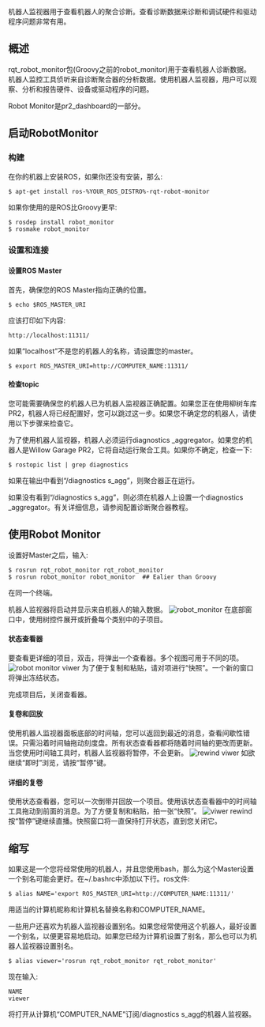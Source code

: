 机器人监视器用于查看机器人的聚合诊断。查看诊断数据来诊断和调试硬件和驱动程序问题非常有用。

## 概述
rqt_robot_monitor包(Groovy之前的robot_monitor)用于查看机器人诊断数据。机器人监控工具侦听来自诊断聚合器的分析数据。使用机器人监视器，用户可以观察、分析和报告硬件、设备或驱动程序的问题。

Robot Monitor是pr2_dashboard的一部分。
## 启动RobotMonitor

### 构建
在你的机器上安装ROS，如果你还没有安装，那么:

```
$ apt-get install ros-%YOUR_ROS_DISTRO%-rqt-robot-monitor
```

如果你使用的是ROS比Groovy更早:
```
$ rosdep install robot_monitor
$ rosmake robot_monitor
```

### 设置和连接

#### 设置ROS Master
首先，确保您的ROS Master指向正确的位置。
```
$ echo $ROS_MASTER_URI
```
应该打印如下内容:
```
http://localhost:11311/
```
如果“localhost”不是您的机器人的名称，请设置您的master。
```
$ export ROS_MASTER_URI=http://COMPUTER_NAME:11311/
```
#### 检查topic
您可能需要确保您的机器人已为机器人监视器正确配置。如果您正在使用柳树车库PR2，机器人将已经配置好，您可以跳过这一步。如果您不确定您的机器人，请使用以下步骤来检查它。

为了使用机器人监视器，机器人必须运行diagnostics _aggregator。如果您的机器人是Willow Garage PR2，它将自动运行聚合工具。如果你不确定，检查一下:

```
$ rostopic list | grep diagnostics
```

如果在输出中看到“/diagnostics s_agg”，则聚合器正在运行。

如果没有看到“/diagnostics s_agg”，则必须在机器人上设置一个diagnostics _aggregator。有关详细信息，请参阅配置诊断聚合器教程。
## 使用Robot Monitor
设置好Master之后，输入:
```
$ rosrun rqt_robot_monitor rqt_robot_monitor
$ rosrun robot_monitor robot_monitor  ## Ealier than Groovy
```

在同一个终端。

机器人监视器将启动并显示来自机器人的输入数据。
![robot_monitor](../images/robot_monitorr.png)
在底部窗口中，使用树控件展开或折叠每个类别中的子项目。

#### 状态查看器
要查看更详细的项目，双击，将弹出一个查看器。多个视图可用于不同的项。
![robot monitor viwer](../images/robot_monitor_viewer.png)
为了便于复制和粘贴，请对项进行“快照”。一个新的窗口将弹出冻结状态。

完成项目后，关闭查看器。
#### 复卷和回放
使用机器人监视器面板底部的时间轴，您可以返回到最近的消息，查看间歇性错误。只需沿着时间轴拖动刻度盘。所有状态查看器都将随着时间轴的更改而更新。当您使用时间轴工具时，机器人监视器将暂停，不会更新。
![rewind viwer](../images/robot_monitor_rewind.png)
如欲继续“即时”浏览，请按“暂停”键。
#### 详细的复卷
使用状态查看器，您可以一次倒带并回放一个项目。使用该状态查看器中的时间轴工具拖动到前面的消息。为了方便复制和粘贴，拍一张“快照”。
![viwer rewind](../images/robot_monitor_viewer_rewind.png)
按“暂停”键继续直播。快照窗口将一直保持打开状态，直到您关闭它。
## 缩写

如果这是一个您将经常使用的机器人，并且您使用bash，那么为这个Master设置一个别名可能会更好。在~/.bashrc中添加以下行。ros文件:
```
$ alias NAME='export ROS_MASTER_URI=http://COMPUTER_NAME:11311/'
```
用适当的计算机昵称和计算机名替换名称和COMPUTER_NAME。

一些用户还喜欢为机器人监视器设置别名。如果您经常使用这个机器人，最好设置一个别名，以便更容易地启动。如果您已经为计算机设置了别名，那么也可以为机器人监视器设置别名。
```
$ alias viewer='rosrun rqt_robot_monitor rqt_robot_monitor'
```
现在输入:
```
NAME
viewer
```

将打开从计算机“COMPUTER_NAME”订阅/diagnostics s_agg的机器人监视器。